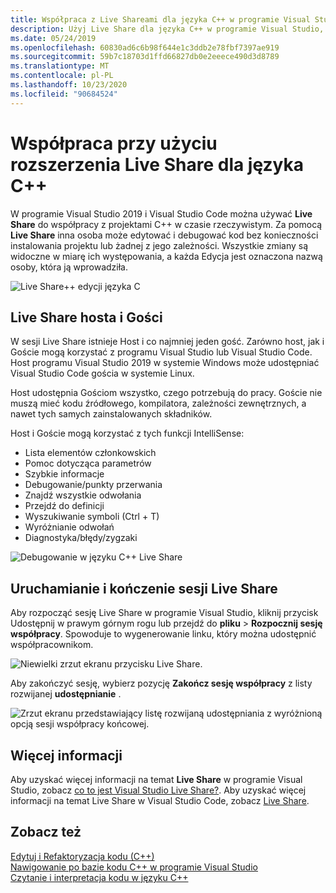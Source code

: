 ```yaml
---
title: Współpraca z Live Shareami dla języka C++ w programie Visual Studio
description: Użyj Live Share dla języka C++ w programie Visual Studio, aby współpracować i udostępniać kod w czasie rzeczywistym.
ms.date: 05/24/2019
ms.openlocfilehash: 60830ad6c6b98f644e1c3ddb2e78fbf7397ae919
ms.sourcegitcommit: 59b7c18703d1ffd66827db0e2eeece490d3d8789
ms.translationtype: MT
ms.contentlocale: pl-PL
ms.lasthandoff: 10/23/2020
ms.locfileid: "90684524"
---
```

# <a name="collaborate-using-live-share-for-c"></a>Współpraca przy użyciu rozszerzenia Live Share dla języka C++

W programie Visual Studio 2019 i Visual Studio Code można używać **Live Share** do współpracy z projektami C++ w czasie rzeczywistym. Za pomocą **Live Share** inna osoba może edytować i debugować kod bez konieczności instalowania projektu lub żadnej z jego zależności. Wszystkie zmiany są widoczne w miarę ich występowania, a każda Edycja jest oznaczona nazwą osoby, która ją wprowadziła.

![Live Share&#43;&#43; edycji języka C](../ide/media/live-share-edit-cpp.png "Edytowanie Live Share w języku C++")

## <a name="live-share-host-and-guests"></a>Live Share hosta i Gości

W sesji Live Share istnieje Host i co najmniej jeden gość. Zarówno host, jak i Goście mogą korzystać z programu Visual Studio lub Visual Studio Code. Host programu Visual Studio 2019 w systemie Windows może udostępniać Visual Studio Code gościa w systemie Linux.

Host udostępnia Gościom wszystko, czego potrzebują do pracy. Goście nie muszą mieć kodu źródłowego, kompilatora, zależności zewnętrznych, a nawet tych samych zainstalowanych składników.

Host i Goście mogą korzystać z tych funkcji IntelliSense:

- Lista elementów członkowskich
- Pomoc dotycząca parametrów
- Szybkie informacje
- Debugowanie/punkty przerwania
- Znajdź wszystkie odwołania
- Przejdź do definicji
- Wyszukiwanie symboli (Ctrl + T)
- Wyróżnianie odwołań
- Diagnostyka/błędy/zygzaki

![Debugowanie w języku C&#43;&#43; Live Share](../ide/media/live-share-debug-cpp.png "Debugowanie Live Share w języku C++")

## <a name="start-and-end-a-live-share-session"></a>Uruchamianie i kończenie sesji Live Share

Aby rozpocząć sesję Live Share w programie Visual Studio, kliknij przycisk Udostępnij w prawym górnym rogu lub przejdź do **pliku**  >  **Rozpocznij sesję współpracy**. Spowoduje to wygenerowanie linku, który można udostępnić współpracownikom.

![Niewielki zrzut ekranu przycisku Live Share.](../ide/media/live-share-button-cpp.png "Przycisk Live Share")

Aby zakończyć sesję, wybierz pozycję **Zakończ sesję współpracy** z listy rozwijanej **udostępnianie** .

![Zrzut ekranu przedstawiający listę rozwijaną udostępniania z wyróżnioną opcją sesji współpracy końcowej.](../ide/media/live-share-end-session-cpp.png "Przycisk Live Share")

## <a name="for-more-information"></a>Więcej informacji

Aby uzyskać więcej informacji na temat **Live Share** w programie Visual Studio, zobacz [co to jest Visual Studio Live Share?](/visualstudio/liveshare/). Aby uzyskać więcej informacji na temat Live Share w Visual Studio Code, zobacz [ Live Share](https://marketplace.visualstudio.com/items?itemName=ms-vsliveshare.vsliveshare).

## <a name="see-also"></a>Zobacz też

[Edytuj i Refaktoryzacja kodu (C++)](writing-and-refactoring-code-cpp.md)</br>
[Nawigowanie po bazie kodu C++ w programie Visual Studio](navigate-code-cpp.md)</br>
[Czytanie i interpretacja kodu w języku C++](read-and-understand-code-cpp.md)</br>
